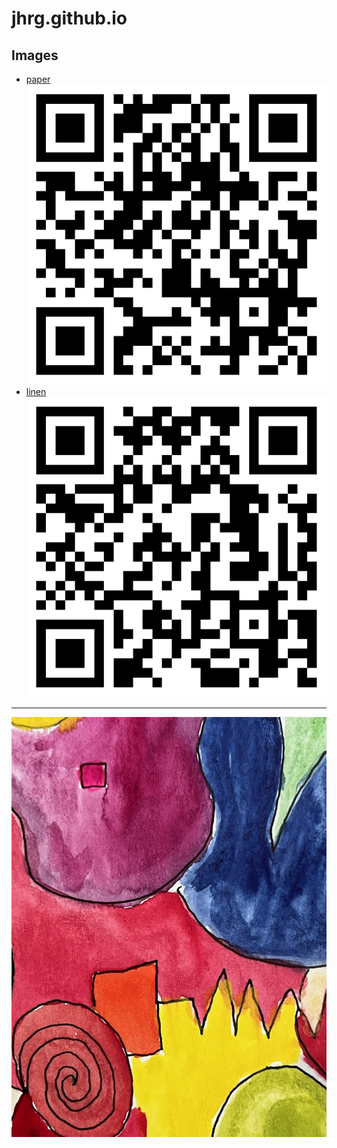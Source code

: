 # jhrg.github.io

## Images

* [paper](/image_1.jpg)![QR code](/image_1_qr.png)
* [linen](image_2.jpg)![QR code](/image_2_qr.png)

-----

![Water color image](/image_1.jpg)

